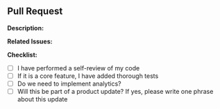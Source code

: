 ## Pull Request

**Description:**
<!-- Add a brief description of the changes introduced by this pull request. -->

**Related Issues:**
<!-- Reference any related issues using the syntax: "Fixes #123" or "Addresses #456". -->

**Checklist:**
- [ ] I have performed a self-review of my code
- [ ] If it is a core feature, I have added thorough tests
- [ ] Do we need to implement analytics?
- [ ] Will this be part of a product update? If yes, please write one phrase about this update
